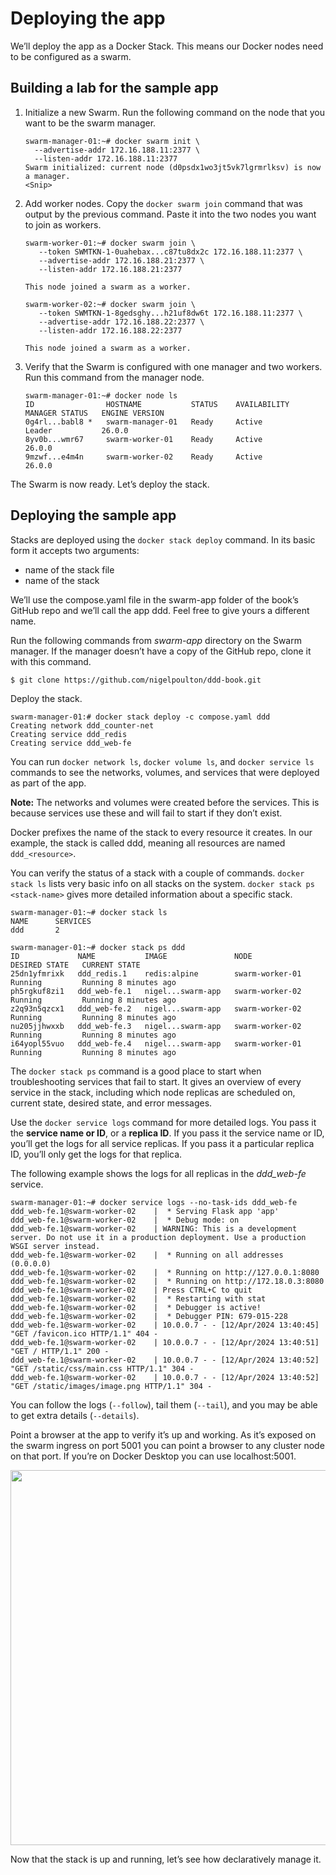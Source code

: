 # Deploying the app
We’ll deploy the app as a Docker Stack. This means our Docker nodes need to be configured as a swarm.

## Building a lab for the sample app

1. Initialize a new Swarm.
   Run the following command on the node that you want to be the swarm manager.
   ```
   swarm-manager-01:~# docker swarm init \
     --advertise-addr 172.16.188.11:2377 \
     --listen-addr 172.16.188.11:2377
   Swarm initialized: current node (d0psdx1wo3jt5vk7lgrmrlksv) is now a manager.
   <Snip>
   ```
   
2. Add worker nodes.
   Copy the `docker swarm join` command that was output by the previous command. Paste it into the two nodes you want to join as workers.
   ```
   swarm-worker-01:~# docker swarm join \
      --token SWMTKN-1-0uahebax...c87tu8dx2c 172.16.188.11:2377 \
      --advertise-addr 172.16.188.21:2377 \
      --listen-addr 172.16.188.21:2377

   This node joined a swarm as a worker.

   swarm-worker-02:~# docker swarm join \
      --token SWMTKN-1-8gedsghy...h21uf8dw6t 172.16.188.11:2377 \
      --advertise-addr 172.16.188.22:2377 \
      --listen-addr 172.16.188.22:2377

   This node joined a swarm as a worker.
   ```

4. Verify that the Swarm is configured with one manager and two workers.
   Run this command from the manager node.
   ```
   swarm-manager-01:~# docker node ls
   ID                HOSTNAME           STATUS    AVAILABILITY   MANAGER STATUS   ENGINE VERSION
   0g4rl...babl8 *   swarm-manager-01   Ready     Active         Leader           26.0.0
   8yv0b...wmr67     swarm-worker-01    Ready     Active                          26.0.0
   9mzwf...e4m4n     swarm-worker-02    Ready     Active                          26.0.0
   ```

The Swarm is now ready. Let’s deploy the stack.


## Deploying the sample app
Stacks are deployed using the `docker stack deploy` command. In its basic form it accepts two arguments:
  - name of the stack file
  - name of the stack


We’ll use the compose.yaml file in the swarm-app folder of the book’s GitHub repo and we’ll call the app ddd. Feel free to give yours a different name.

Run the following commands from *swarm-app* directory on the Swarm manager. If the manager doesn’t have a copy of the GitHub repo, clone it with this command.
```
$ git clone https://github.com/nigelpoulton/ddd-book.git
```

Deploy the stack.
```
swarm-manager-01:# docker stack deploy -c compose.yaml ddd
Creating network ddd_counter-net
Creating service ddd_redis
Creating service ddd_web-fe
```
You can run `docker network ls`, `docker volume ls`, and `docker service ls` commands to see the networks, volumes, and services that were deployed as part of the app.

**Note:** The networks and volumes were created before the services. This is because services use these and will fail to start if they don’t exist.

Docker prefixes the name of the stack to every resource it creates. In our example, the stack is called ddd, meaning all resources are named `ddd_<resource>`.

You can verify the status of a stack with a couple of commands. `docker stack ls` lists very basic info on all stacks on the system. `docker stack ps <stack-name>` gives more detailed information about a specific stack. 
```
swarm-manager-01:~# docker stack ls
NAME      SERVICES
ddd       2

swarm-manager-01:~# docker stack ps ddd 
ID             NAME           IMAGE               NODE              DESIRED STATE   CURRENT STATE
25dn1yfmrixk   ddd_redis.1    redis:alpine        swarm-worker-01   Running         Running 8 minutes ago             
ph5rgkuf8zi1   ddd_web-fe.1   nigel...swarm-app   swarm-worker-02   Running         Running 8 minutes ago             
z2q93n5qzcx1   ddd_web-fe.2   nigel...swarm-app   swarm-worker-02   Running         Running 8 minutes ago             
nu205jjhwxxb   ddd_web-fe.3   nigel...swarm-app   swarm-worker-02   Running         Running 8 minutes ago             
i64yopl55vuo   ddd_web-fe.4   nigel...swarm-app   swarm-worker-01   Running         Running 8 minutes ago
```

The `docker stack ps` command is a good place to start when troubleshooting services that fail to start. It gives an overview of every service in the stack, including which node replicas are scheduled on, current state, desired state, and error messages.

Use the `docker service logs` command for more detailed logs. You pass it the **service name or ID**, or a **replica ID**. If you pass it the service name or ID, you’ll get the logs for all service replicas. If you pass it a particular replica ID, you’ll only get the logs for that replica.

The following example shows the logs for all replicas in the *ddd_web-fe* service.
```
swarm-manager-01:~# docker service logs --no-task-ids ddd_web-fe
ddd_web-fe.1@swarm-worker-02    |  * Serving Flask app 'app'
ddd_web-fe.1@swarm-worker-02    |  * Debug mode: on
ddd_web-fe.1@swarm-worker-02    | WARNING: This is a development server. Do not use it in a production deployment. Use a production WSGI server instead.
ddd_web-fe.1@swarm-worker-02    |  * Running on all addresses (0.0.0.0)
ddd_web-fe.1@swarm-worker-02    |  * Running on http://127.0.0.1:8080
ddd_web-fe.1@swarm-worker-02    |  * Running on http://172.18.0.3:8080
ddd_web-fe.1@swarm-worker-02    | Press CTRL+C to quit
ddd_web-fe.1@swarm-worker-02    |  * Restarting with stat
ddd_web-fe.1@swarm-worker-02    |  * Debugger is active!
ddd_web-fe.1@swarm-worker-02    |  * Debugger PIN: 679-015-228
ddd_web-fe.1@swarm-worker-02    | 10.0.0.7 - - [12/Apr/2024 13:40:45] "GET /favicon.ico HTTP/1.1" 404 -
ddd_web-fe.1@swarm-worker-02    | 10.0.0.7 - - [12/Apr/2024 13:40:51] "GET / HTTP/1.1" 200 -
ddd_web-fe.1@swarm-worker-02    | 10.0.0.7 - - [12/Apr/2024 13:40:52] "GET /static/css/main.css HTTP/1.1" 304 -
ddd_web-fe.1@swarm-worker-02    | 10.0.0.7 - - [12/Apr/2024 13:40:52] "GET /static/images/image.png HTTP/1.1" 304 -
```

You can follow the logs (`--follow`), tail them (`--tail`), and you may be able to get extra details (`--details`).

Point a browser at the app to verify it’s up and working. As it’s exposed on the swarm ingress on port 5001 you can point a browser to any cluster node on that port. If you’re on Docker Desktop you can use localhost:5001.

<p align="center">
  <img src="https://github.com/rezaharasani/deploying-apps-with-docker-stacks/assets/73277136/3ac8e9b3-a367-4cb0-b0f1-b422729c2d3a" width="600"/>
</p>

Now that the stack is up and running, let’s see how declaratively manage it.
  
